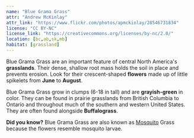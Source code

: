 ```yaml
---
name: "Blue Grama Grass"
attr: "Andrew McKinlay"
attr_link: "https://www.flickr.com/photos/apmckinlay/28546731834"
license: "CC BY-NC"
license_link: "https://creativecommons.org/licenses/by-nc/2.0/"
location: [bc,ab,sk,mb]
habitat: [grassland]
---
```

Blue Grama Grass are an important feature of central North America's **grasslands**. Their dense, shallow root mass holds the soil in place and prevents erosion. Look for their crescent-shaped **flowers** made up of little spikelets from **June** to **August**.

Blue Grama Grass grow in clumps (6-18 in tall) and are **grayish-green** in color. They can be found in prairie grasslands from British Columbia to Ontario and throughout much of the southern and western United States. They are often found alongside **Buffalograss**.

**Did you know?** Blue Grama Grass are also known as [Mosquito](/insects/mosquito/) Grass because the flowers resemble mosquito larvae.
